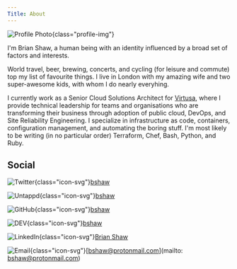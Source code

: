 ```yaml
---
Title: About
---
```


![Profile Photo](https://s.gravatar.com/avatar/79c538700fa250a449020537c4f5347e?s=240){class="profile-img"}

I'm Brian Shaw, a human being with an identity influenced by a broad set of factors and interests.

World travel, beer, brewing, concerts, and cycling (for leisure and commute) top my list of favourite things.
I live in London with my amazing wife and two super-awesome kids, with whom I do nearly everyhing.

I currently work as a Senior Cloud Solutions Architect for [Virtusa](https://cloud.virtusa.com), where I provide technical leadership for teams and organisations who are transforming their business through adoption of public cloud, DevOps, and Site Reliability Engineering.
I specialize in infrastructure as code, containers, configuration management, and automating the boring stuff.
I'm most likely to be writing (in no particular order) Terraform, Chef, Bash, Python, and Ruby.

## Social

![Twitter](/images/twitter.svg){class="icon-svg"}[bshaw](https://twitter.com/bshaw)

![Untappd](/images/untappd.svg){class="icon-svg"}[bshaw](https://untappd.com/user/bshaw)

![GitHub](/images/github.svg){class="icon-svg"}[bshaw](https://github.com/bshaw)

![DEV](/images/dev.svg){class="icon-svg"}[bshaw](https://dev.to/bshaw)

![LinkedIn](/images/linkedin.svg){class="icon-svg"}[Brian Shaw](https://linkedin.com/in/brianbshaw)

![Email](/images/protonmail.svg){class="icon-svg"}[bshaw@protonmail.com](mailto: bshaw@protonmail.com)
